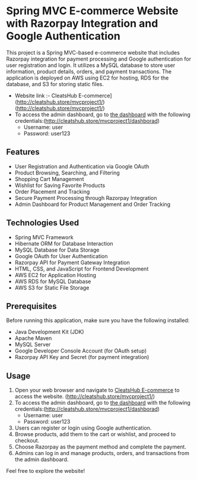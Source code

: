 # Spring MVC E-commerce Website with Razorpay Integration and Google Authentication

This project is a Spring MVC-based e-commerce website that includes Razorpay integration for payment processing and Google authentication for user registration and login. It utilizes a MySQL database to store user information, product details, orders, and payment transactions. The application is deployed on AWS using EC2 for hosting, RDS for the database, and S3 for storing static files.
- Website link :- CleatsHub E-commerce](http://cleatshub.store/mvcproject1/) (http://cleatshub.store/mvcproject1/)
- To access the admin dashboard, go to [the dashboard](http://cleatshub.store/mvcproject1/dashborad) with the following credentials:(http://cleatshub.store/mvcproject1/dashborad)
   - Username: user
   - Password: user123

## Features

- User Registration and Authentication via Google OAuth
- Product Browsing, Searching, and Filtering
- Shopping Cart Management
- Wishlist for Saving Favorite Products
- Order Placement and Tracking
- Secure Payment Processing through Razorpay Integration
- Admin Dashboard for Product Management and Order Tracking

## Technologies Used

- Spring MVC Framework
- Hibernate ORM for Database Interaction
- MySQL Database for Data Storage
- Google OAuth for User Authentication
- Razorpay API for Payment Gateway Integration
- HTML, CSS, and JavaScript for Frontend Development
- AWS EC2 for Application Hosting
- AWS RDS for MySQL Database
- AWS S3 for Static File Storage

## Prerequisites

Before running this application, make sure you have the following installed:

- Java Development Kit (JDK)
- Apache Maven
- MySQL Server
- Google Developer Console Account (for OAuth setup)
- Razorpay API Key and Secret (for payment integration)


## Usage

1. Open your web browser and navigate to [CleatsHub E-commerce](http://cleatshub.store/mvcproject1/) to access the website. (http://cleatshub.store/mvcproject1/)
2. To access the admin dashboard, go to [the dashboard](http://cleatshub.store/mvcproject1/dashborad) with the following credentials:(http://cleatshub.store/mvcproject1/dashborad)
   - Username: user
   - Password: user123
3. Users can register or login using Google authentication.
4. Browse products, add them to the cart or wishlist, and proceed to checkout.
5. Choose Razorpay as the payment method and complete the payment.
6. Admins can log in and manage products, orders, and transactions from the admin dashboard.

Feel free to explore the website!

